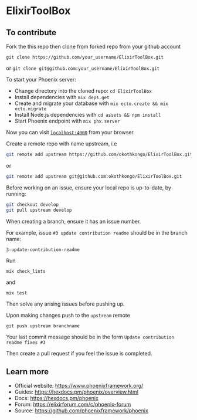 # ElixirToolBox

## To contribute

Fork the this repo then clone from forked repo from your github account 

```git clone https://github.com/your_username/ElixirToolBox.git```  

or
```git clone git@github.com:your_username/ElixirToolBox.git```

To start your Phoenix server:

* Change directory into the cloned repo: `cd ElixirToolBox`
* Install dependencies with `mix deps.get`
* Create and migrate your database with `mix ecto.create && mix ecto.migrate`
* Install Node.js dependencies with `cd assets && npm install` 
* Start Phoenix endpoint with `mix phx.server`

Now you can visit [`localhost:4000`](http://localhost:4000) from your browser.

Create a remote repo with name upstream, i.e

```bash
git remote add upstream https://github.com/okothkongo/ElixirToolBox.git
```

 or

```bash
git remote add upstream git@github.com:okothkongo/ElixirToolBox.git
```

Before working on an issue, ensure your local repo is up-to-date, by running:

```bash
git checkout develop
git pull upstream develop
```

When creating a branch, ensure it has an issue number.

For example, issue `#3 update contribution readme` should be in the branch name:

`3-update-contribution-readme`

Run

```mix check_lints```

and

```mix test```

Then solve any arising issues before pushing up.

Upon making changes push to the `upstream` remote 

```git push upstream branchname```

Your last commit message should be in the form `Update contribution readme fixes #3`

Then create a pull request if you feel the issue is completed.


## Learn more

  * Official website: https://www.phoenixframework.org/
  * Guides: https://hexdocs.pm/phoenix/overview.html
  * Docs: https://hexdocs.pm/phoenix
  * Forum: https://elixirforum.com/c/phoenix-forum
  * Source: https://github.com/phoenixframework/phoenix
